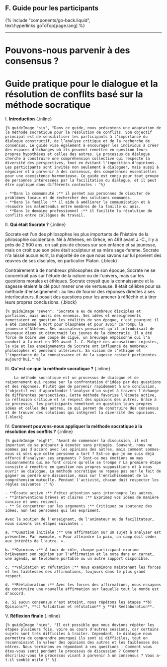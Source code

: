 ## F. Guide pour les participants
{% include "components/go-back.liquid", text:hyperlinks.goToTop[page.lang] %}

<hr class="solid">

# Pouvons-nous parvenir à des consensus ?
# Guide pratique pour le dialogue et la résolution de conflits basé sur la méthode socratique

I.  **Introduction** {.inline}

    {% guideImage "six", "Dans ce guide, nous présentons une adaptation de la méthode socratique pour la résolution de conflits. Son objectif principal est de sensibiliser les participants à l’importance du dialogue constructif, de l’analyse critique et de la recherche de consensus. Le guide vise également à encourager les individus à créer des espaces d'échanges où ils peuvent remettre en question leurs propres hypothèses et celles des autres. Le processus de dialogue cherche à construire une compréhension collective qui respecte la diversité des perspectives, tout en évitant l'imposition d'opinions. Les participants sont invités non seulement à dialoguer, mais aussi à négocier et à parvenir à des consensus, des compétences essentielles pour une coexistence harmonieuse. Ce guide est conçu pour tout groupe de personnes intéressées par la facilitation du dialogue, et il peut être appliqué dans différents contextes : "%}

    - **Dans la communauté :** il permet aux personnes de discuter de problèmes locaux et de rechercher des solutions communes.
    - **Dans la famille :** il aide à améliorer la communication et à résoudre les malentendus entre membres de la famille ou amis.
    - **Dans le domaine professionnel :** il facilite la résolution de conflits entre collègues de travail.

II. **Qui était Socrate ?** {.inline}

   Socrate est l'un des philosophes les plus importants de l'histoire de la philosophie occidentale. Né à Athènes, en Grèce, en 469 avant J.-C., il y a près de 2 500 ans, on sait peu de choses sur son enfance et sa jeunesse, mais on croit que son père était sculpteur et sa mère sage-femme. Socrate n'a laissé aucun écrit, la majorité de ce que nous savons sur lui provient des œuvres de ses disciples, en particulier Platon. {.block}

   Contrairement à de nombreux philosophes de son époque, Socrate ne se concentrait pas sur l'étude de la nature ou de l'univers, mais sur les questions morales et éthiques. Socrate croyait que la connaissance et la sagesse étaient la clé pour mener une vie vertueuse. Il était célèbre pour sa méthode d'enseignement : au lieu de fournir des réponses directes à ses interlocuteurs, il posait des questions pour les amener à réfléchir et à tirer leurs propres conclusions. {.block}

    {% guideImage "seven", "Socrate a eu de nombreux disciples et partisans, mais aussi des ennemis. Ses idées et enseignements remettaient en question les réalités de son époque, c'est pourquoi il a été condamné à mort pour blasphème et pour avoir corrompu la jeunesse d'Athènes. Ses accusateurs pensaient qu'il introduisait de nouveaux dieux et détournait les jeunes de la démocratie. Il a été forcé de boire une coupe de ciguë, un breuvage empoisonné qui l'a conduit à la mort en 399 avant J.-C. Malgré ces accusations injustes, la vie et les enseignements de Socrate ont influencé de nombreux philosophes et penseurs ultérieurs. Sa vision de l'éthique et l'importance de la connaissance et de la sagesse restent pertinentes aujourd'hui." %}

III.    **Qu'est-ce que la méthode socratique ?** {.inline}

        La méthode socratique est un processus de dialogue et de raisonnement qui repose sur la confrontation d'idées par des questions et des réponses. Plutôt que de parvenir rapidement à une conclusion, l'objectif est d'approfondir l'analyse d'un sujet à travers l'échange de différentes perspectives. Cette méthode favorise l'écoute active, la réflexion critique et le respect des opinions des autres. Grâce à ce processus, les participants remettent en question leurs propres idées et celles des autres, ce qui permet de construire des consensus et de trouver des solutions qui intègrent la diversité des opinions. {.block}

IV. **Comment pouvons-nous appliquer la méthode socratique à la résolution des conflits ?** {.inline}

    {% guideImage "eight", "Avant de commencer la discussion, il est important de se préparer à écouter sans préjugés. Souvent, nous ne sommes pas d'accord avec les opinions des autres, mais comment sommes-nous si sûrs que cette personne a tort ? Est-ce que je me suis déjà efforcé d'analyser ses arguments ? Sont-ce mes émotions ou mes raisonnements qui me font croire qu'elle se trompe ? La première étape consiste à remettre en question nos propres suppositions et à nous ouvrir au dialogue. La méthode socratique ne repose pas sur le fait de gagner ou perdre une discussion, mais sur l'enrichissement de la compréhension mutuelle. Pendant l'activité, chacun doit respecter les règles suivantes :" %}

    - **Écoute active :** Prêtez attention sans interrompre les autres.
    - **Interventions brèves et claires :** Exprimez vos idées de manière concise et avec respect.
    - ** Se concentrer sur les arguments :** Critiquez ou soutenez des idées, non les personnes qui les expriment.

    Avec le soutien de l'enseignant, de l'animateur ou du facilitateur, nous suivons les étapes suivantes :

    a. **Question initiale :** Une affirmation sur un sujet à analyser est présentée. Par exemple, « Pour atteindre la paix, un camp doit céder aux intérêts de l'autre. ».

    b. **Opinions :** À tour de rôle, chaque participant exprime brièvement son opinion sur l'affirmation et la note dans un carnet, une agenda, un téléphone portable ou un autre support disponible.

    c. **Validation et réfutation :** Nous examinons maintenant les forces et les faiblesses des affirmations, toujours dans le plus grand respect.

    d. **Réélaboration :** Avec les forces des affirmations, nous essayons de construire une nouvelle affirmation sur laquelle tout le monde est d'accord.

    e. Si aucun consensus n'est atteint, nous répétons les étapes **b) Opinions**, **c) Validation et réfutation** y **d) Réélaboration**.


V.  **Réflexion finale** {.inline}

    {% guideImage "nine", "Il est possible que nous devions répéter les étapes plusieurs fois, voire au cours d'autres sessions, car certains sujets sont très difficiles à traiter. Cependant, le dialogue nous permettra de comprendre pourquoi ils sont si difficiles, tout en reconnaissant la valeur des opinions des autres et les faiblesses des nôtres. Nous terminons en répondant à ces questions : Comment vous êtes-vous senti pendant le processus de discussion ? Comment décririez-vous le processus visant à parvenir à un consensus ? Vous a-t-il semblé utile ?" %}
